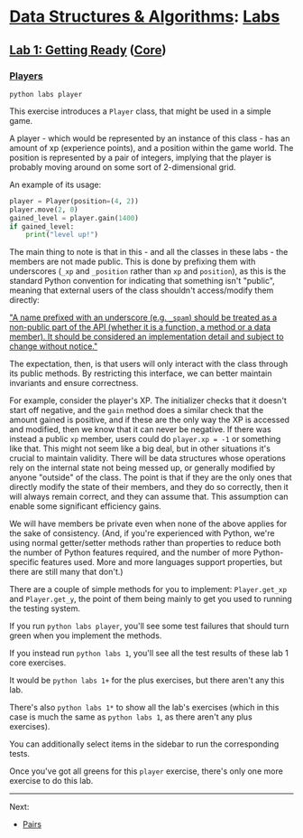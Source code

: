 # [Data Structures & Algorithms](https://github.com/bertie-wheen/dsa-2023-4/blob/trunk/README.md): [Labs](https://github.com/bertie-wheen/dsa-2023-4/blob/trunk/labs/README.md)

## [Lab 1: Getting Ready](https://github.com/bertie-wheen/dsa-2023-4/blob/trunk/labs/lab1/README.md) ([Core](https://github.com/bertie-wheen/dsa-2023-4/blob/trunk/labs/lab1/core/README.md))

### [Players](https://github.com/bertie-wheen/dsa-2023-4/blob/trunk/labs/lab1/core/player/README.md)
```shell
python labs player
```

This exercise introduces a `Player` class, that might be used in a simple game.

A player - which would be represented by an instance of this class - has an amount of xp (experience points), and a
position within the game world. The position is represented by a pair of integers, implying that the player is probably
moving around on some sort of 2-dimensional grid.

An example of its usage:
```python
player = Player(position=(4, 2))
player.move(2, 0)
gained_level = player.gain(1400)
if gained_level:
    print("level up!")
```

The main thing to note is that in this - and all the classes in these labs - the members are not made public. This is
done by prefixing them with underscores (`_xp` and `_position` rather than `xp` and `position`), as this is the standard
Python convention for indicating that something isn't "public", meaning that external users of the class shouldn't
access/modify them directly:

["A name prefixed with an underscore (e.g. `_spam`) should be treated as a non-public part of the API
(whether it is a function, a method or a data member).
It should be considered an implementation detail and subject to change without notice."](https://docs.python.org/3/tutorial/classes.html#private-variables)

The expectation, then, is that users will only interact with the class through its public methods. By restricting this
interface, we can better maintain invariants and ensure correctness.

For example, consider the player's XP. The initializer checks that it doesn't start off negative, and the `gain` method
does a similar check that the amount gained is positive, and if these are the only way the XP is accessed and modified,
then we know that it can never be negative. If there was instead a public `xp` member, users could do `player.xp = -1`
or something like that. This might not seem like a big deal, but in other situations it's crucial to maintain validity.
There will be data structures whose operations rely on the internal state not being messed up, or generally modified by
anyone "outside" of the class. The point is that if they are the only ones that directly modify the state of their
members, and they do so correctly, then it will always remain correct, and they can assume that. This assumption can
enable some significant efficiency gains.

We will have members be private even when none of the above applies for the sake of consistency.
(And, if you're experienced with Python, we're using normal getter/setter methods rather than properties to reduce
both the number of Python features required, and the number of more Python-specific features used. More and more
languages support properties, but there are still many that don't.)

There are a couple of simple methods for you to implement: `Player.get_xp` and `Player.get_y`, the point of them being
mainly to get you used to running the testing system.

If you run `python labs player`, you'll see some test failures that should turn green when you implement the methods.

If you instead run `python labs 1`, you'll see all the test results of these lab 1 core exercises.

It would be `python labs 1+` for the plus exercises, but there aren't any this lab.

There's also `python labs 1*` to show all the lab's exercises (which in this case is much the same as `python labs 1`,
as there aren't any plus exercises).

You can additionally select items in the sidebar to run the corresponding tests.

Once you've got all greens for this `player` exercise, there's only one more exercise to do this lab.

---

Next:
- [Pairs](https://github.com/bertie-wheen/dsa-2023-4/blob/trunk/labs/lab1/core/pair/README.md)
